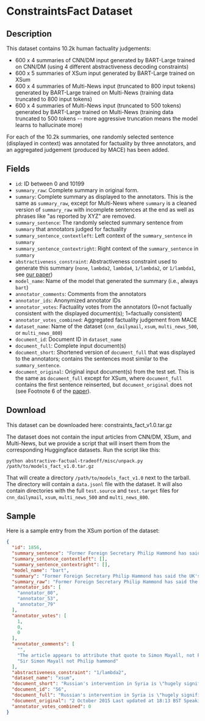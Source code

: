 # ConstraintsFact Dataset

## Description

This dataset contains 10.2k human factuality judgements:

 * 600 x 4 summaries of CNN/DM input generated by BART-Large trained on CNN/DM (using 4 different abstractiveness decoding constraints)
 * 600 x 5 summaries of XSum input generated by BART-Large trained on XSum
 * 600 x 4 summaries of Multi-News input (truncated to 800 input tokens) generated by BART-Large trained on Multi-News (training data truncated to 800 input tokens)
 * 600 x 4 summaries of Multi-News input (truncated to 500 tokens) generated by BART-Large trained on Multi-News (training data truncated to 500 tokens -- more aggressive truncation means the model learns to hallucinate more)

For each of the 10.2k summaries, one randomly selected sentence (displayed in context) was annotated for factuality by three annotators, and an aggregated judgement (produced by MACE) has been added.

## Fields

* `id`: ID between 0 and 10199
* `summary_raw`: Complete summary in original form.
* `summary`: Complete summary as displayed to the annotators. This is the same as `summary_raw`, except for Multi-News where `summary` is a cleaned version of `summary_raw` with incomplete sentences at the end as well as phrases like "as reported by XYZ" are removed.
* `summary_sentence`: The randomly selected summary sentence from `summary` that annotators judged for factuality
* `summary_sentence_contextleft`: Left context of the `summary_sentence` in `summary`
* `summary_sentence_contextright`: Right context of the `summary_sentence` in `summary`
* `abstractiveness_constraint`: Abstractiveness constraint used to generate this summary (`none`, `lambda2`, `lambda4`, `1/lambda2`, or `1/lambda1`, see [our paper](https://arxiv.org/abs/2108.02859))
* `model_name`: Name of the model that generated the summary (i.e., always `bart`)
* `annotator_comments`: Comments from the annotators
* `annotator_ids`: Anonymized annotator IDs
* `annotator_votes`: Factuality votes from the annotators (0=not factually consistent with the displayed document(s); 1=factually consistent)
* `annotator_votes_combined`: Aggregated factuality judgement from MACE
* `dataset_name`: Name of the dataset (`cnn_dailymail`, `xsum`, `multi_news_500`, or `multi_news_800`)
* `document_id`: Document ID in `dataset_name`
* `document_full`: Complete input document(s) 
* `document_short`: Shortened version of `document_full` that was displayed to the annotators; contains the sentences most similar to the `summary_sentence`.
* `document_original`: Original input document(s) from the test set. This is the same as `document_full` except for XSum, where `document_full` contains the first sentence reinserted, but `document_original` does not (see Footnote 6 of the <a href="https://arxiv.org/abs/2108.02859">paper</a>).

## Download

This dataset can be downloaded here: <a
hfref="https://d1f9rvlwrb54wt.cloudfront.net/abstractive-factual-tradeoff/data/constraints_fact_v1.0.tar.gz">constraints_fact_v1.0.tar.gz</a>

The dataset does not contain the input articles from CNN/DM, XSum, and Multi-News, but we provide a script that will insert them from the corresponding Huggingface datasets. Run the script like this:

    python abstractive-factual-tradeoff/misc/unpack.py /path/to/models_fact_v1.0.tar.gz

That will create a directory `/path/to/models_fact_v1.0` next to the tarball. The directory will contain a `data.jsonl` file with the dataset. It will also contain directories with the full `test.source` and `test.target` files for `cnn_dailymail`, `xsum`, `multi_news_500` and `multi_news_800`.

    
## Sample

Here is a sample entry from the XSum portion of the dataset:

```json
{
  "id": 1856,
  "summary_sentence": "Former Foreign Secretary Philip Hammond has said the UK's policy in Syria has been hampered by \"wishful thinking\" - and officials underestimated the staying power of President Bashar al-Assad.",
  "summary_sentence_contextleft": [],
  "summary_sentence_contextright": [],
  "model_name": "bart",
  "summary": "Former Foreign Secretary Philip Hammond has said the UK's policy in Syria has been hampered by \"wishful thinking\" - and officials underestimated the staying power of President Bashar al-Assad.",
  "summary_raw": "Former Foreign Secretary Philip Hammond has said the UK's policy in Syria has been hampered by \"wishful thinking\" - and officials underestimated the staying power of President Bashar al-Assad.",
  "annotator_ids": [
    "annotator_80",
    "annotator_53",
    "annotator_79"
  ],
  "annotator_votes": [
    1,
    0,
    0
  ],
  "annotator_comments": [
    "",
    "The article appears to attribute that quote to Simon Mayall, not Philip Hammond.",
    "Sir Simon Mayall not Philip hammond"
  ],
  "abstractiveness_constraint": "1/lambda2",
  "dataset_name": "xsum",
  "document_short": "Russian's intervention in Syria is \"hugely significant\" says the UK's former senior military adviser in the Middle East Lt Gen Sir Simon Mayall. 2 October 2015 Last updated at 18:13 BST Speaking in an interview with BBC Newsnight's diplomatic and defence editor Mark Urban, he said UK policy in Syria had been hampered by \"wishful thinking\" - and officials underestimated the staying power of President Bashar al-Assad. More on this story from Mark Urban on BBC Newsnight at 22:30 BST BBC Two on Friday 2 October, and afterwards on iPlayer",
  "document_id": "56",
  "document_full": "Russian's intervention in Syria is \"hugely significant\" says the UK's former senior military adviser in the Middle East Lt Gen Sir Simon Mayall. 2 October 2015 Last updated at 18:13 BST Speaking in an interview with BBC Newsnight's diplomatic and defence editor Mark Urban, he said UK policy in Syria had been hampered by \"wishful thinking\" - and officials underestimated the staying power of President Bashar al-Assad. More on this story from Mark Urban on BBC Newsnight at 22:30 BST BBC Two on Friday 2 October, and afterwards on iPlayer",
  "document_original": "2 October 2015 Last updated at 18:13 BST Speaking in an interview with BBC Newsnight's diplomatic and defence editor Mark Urban, he said UK policy in Syria had been hampered by \"wishful thinking\" - and officials underestimated the staying power of President Bashar al-Assad. More on this story from Mark Urban on BBC Newsnight at 22:30 BST BBC Two on Friday 2 October, and afterwards on iPlayer",
  "annotator_votes_combined": 0
}
```